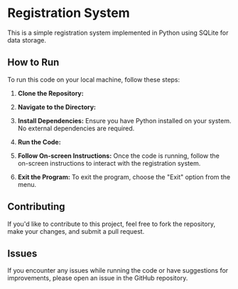 # Registration System

This is a simple registration system implemented in Python using SQLite for data storage.

## How to Run

To run this code on your local machine, follow these steps:

1. **Clone the Repository:**

2. **Navigate to the Directory:**

3. **Install Dependencies:**
Ensure you have Python installed on your system. No external dependencies are required.

4. **Run the Code:**

5. **Follow On-screen Instructions:**
Once the code is running, follow the on-screen instructions to interact with the registration system.

6. **Exit the Program:**
To exit the program, choose the "Exit" option from the menu.

## Contributing

If you'd like to contribute to this project, feel free to fork the repository, make your changes, and submit a pull request.

## Issues

If you encounter any issues while running the code or have suggestions for improvements, please open an issue in the GitHub repository.

